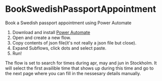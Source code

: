 # BookSwedishPassportAppointment
Book a Swedish passport appointment using Power Automate

1. Download and install [Power Automate](https://docs.microsoft.com/en-us/power-automate/desktop-flows/install#:~:text=Power%20Automate%20for%20desktop%20is%20the%20app%20to,full%20power%20of%20your%20robotic%20process%20automation%20%28RPA%29.)
2. Open and create a new flow.
3. Copy contents of json file(it's not really a json file but close).
4. Expand Subflows, click dots and select paste.
5. Run!

The flow is set to search for times during apr, may and jun in Stockholm. It will select the first availible time that shows up during this time and go to the next page where you can fill in the nessesary details manually. 
